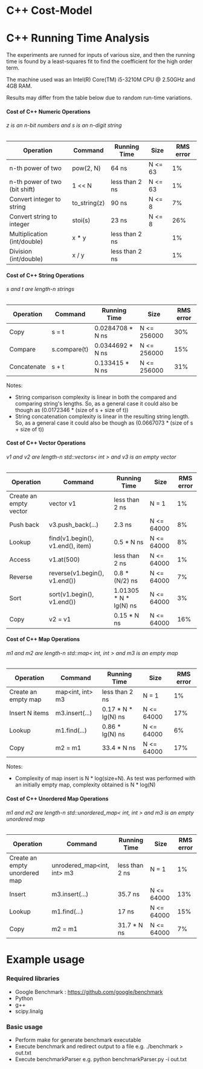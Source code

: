 # C++ Cost-Model

# C++ Running Time Analysis

The experiments are runned for inputs of various size, and then the running time is found by a least-squares fit to find the coefficient for the high order term. 

The machine used was an Intel(R) Core(TM) i5-3210M CPU @ 2.50GHz and 4GB RAM. 

Results may differ from the table below due to random run-time variations.

#### Cost of C++ Numeric Operations
###### z is an n-bit numbers and s is an n-digit string
| Operation | Command | Running Time | Size | RMS error |
| --- | --- | --- | --- | --- |
| n-th power of two | pow(2, N) | 64 ns | N <= 63 | 1% |
| n-th power of two (bit shift) | 1 << N | less than 2 ns | N <= 63 | 1% |
| Convert integer to string  | to_string(z) | 90 ns | N <= 8 | 7% |
| Convert string to integer  | stoi(s) | 23 ns | N <= 8 | 26% |
| Multiplication (int/double)  | x * y | less than 2 ns |  | 1% |
| Division (int/double)  | x / y | less than 2 ns |  | 1% |

#### Cost of C++ String Operations
###### s and t are length-n strings
| Operation | Command | Running Time | Size | RMS error |
| --- | --- | --- | --- | --- |
| Copy | s = t | 0.0284708 * N ns | N <= 256000 | 30% |
| Compare | s.compare(t) | 0.0344692 * N ns | N <= 256000 | 15% |
| Concatenate | s + t | 0.133415 * N ns | N <= 256000 | 31% |

Notes:
*  String comparison complexity is linear in both the compared and comparing string's lengths. So, as a general case it could also be though as (0.0172346 * (size of s + size of t))
*  String concatenation complexity is linear in the resulting string length. So, as a general case it could also be though as (0.0667073 * (size of s + size of t))

#### Cost of C++ Vector Operations
###### v1 and v2 are length-n std::vectors< int > and v3 is an empty vector
| Operation | Command | Running Time | Size | RMS error |
| --- | --- | --- | --- | --- |
| Create an empty vector | vector<int> v1 | less than 2 ns | N = 1 | 1% |
| Push back | v3.push_back(...) | 2.3 ns | N <= 64000 | 8% |
| Lookup | find(v1.begin(), v1.end(), item) | 0.5 * N ns | N <= 64000 | 8% |
| Access | v1.at(500) | less than 2 ns | N <= 64000 | 1% |
| Reverse | reverse(v1.begin(), v1.end()) | 0.8 * (N/2) ns | N <= 64000 | 7% |
| Sort | sort(v1.begin(), v1.end()) | 1.01305 * N * lg(N) ns | N <= 64000 | 3% |
| Copy | v2 = v1 | 0.15 * N ns | N <= 64000 | 16% |

#### Cost of C++ Map Operations
###### m1 and m2 are length-n std::map< int, int > and m3 is an empty map
| Operation | Command | Running Time | Size | RMS error |
| --- | --- | --- | --- | --- |
| Create an empty map | map<int, int> m3 | less than 2 ns | N = 1 | 1% |
| Insert N items | m3.insert(...) | 0.17 * N * lg(N) ns | N <= 64000 | 17% |
| Lookup | m1.find(...) | 0.86 * lg(N) ns | N <= 64000 | 6% |
| Copy | m2 = m1 | 33.4 * N ns | N <= 64000 | 17% |

Notes:
* Complexity of map insert is N * log(size+N). As test was performed with an initially empty map, complexity obtained is N * log(N)

#### Cost of C++ Unordered Map Operations
###### m1 and m2 are length-n std::unordered_map< int, int > and m3 is an empty unordered map
| Operation | Command | Running Time | Size | RMS error |
| --- | --- | --- | --- | --- |
| Create an empty unordered map |  unrodered_map<int, int> m3 | less than 2 ns | N = 1 | 1% |
| Insert | m3.insert(...) | 35.7 ns | N <= 64000 | 13% |
| Lookup | m1.find(...) | 17 ns | N <= 64000 | 15% |
| Copy | m2 = m1 | 31.7 * N ns | N <= 64000 | 7% |

# Example usage
### Required libraries
* Google Benchmark : https://github.com/google/benchmark
* Python
* g++
* scipy.linalg

### Basic usage
* Perform make for generate benchmark executable
* Execute benchmark and redirect output to a file e.g. ./benchmark > out.txt
* Execute benchmarkParser e.g. python benchmarkParser.py -i out.txt
